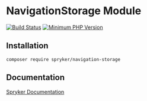 # NavigationStorage Module
[![Build Status](https://travis-ci.org/spryker/navigation-storage.svg)](https://travis-ci.org/spryker/navigation-storage)
[![Minimum PHP Version](https://img.shields.io/badge/php-%3E%3D%207.2-8892BF.svg)](https://php.net/)

## Installation

```
composer require spryker/navigation-storage
```

## Documentation

[Spryker Documentation](https://spryker.github.io)
